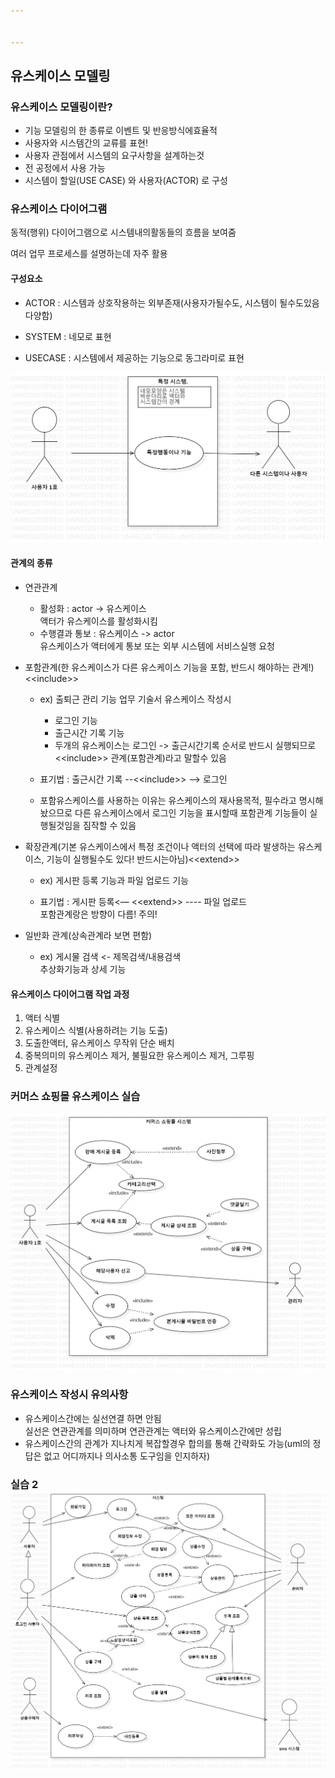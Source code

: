 ```yaml
---


---
```


<h2 id="유스케이스-모델링">유스케이스 모델링</h2>
<h3 id="유스케이스-모델링이란">유스케이스 모델링이란?</h3>
<ul>
<li>기능 모델링의 한 종류로 이벤트 및 반응방식에효율적</li>
<li>사용자와 시스템간의 교류를 표현!</li>
<li>사용자 관점에서 시스템의 요구사항을 설계하는것</li>
<li>전 공정에서 사용 가능</li>
<li>시스템이 할일(USE CASE) 와 사용자(ACTOR) 로 구성</li>
</ul>
<h3 id="유스케이스-다이어그램">유스케이스 다이어그램</h3>
<p>동적(행위) 다이어그램으로 시스템내의활동들의 흐름을 보여줌</p>
<p>여러 업무 프로세스를 설명하는데 자주 활용</p>
<h4 id="구성요소">구성요소</h4>
<ul>
<li>
<p>ACTOR : 시스템과 상호작용하는 외부존재(사용자가될수도, 시스템이 될수도있음 다양함)</p>
</li>
<li>
<p>SYSTEM : 네모로 표현</p>
</li>
<li>
<p>USECASE : 시스템에서 제공하는 기능으로 동그라미로 표현</p>
</li>
</ul>
<p><img src="https://github.com/jinia91/blogTest/blob/main/img/UseCaseDiagram1.png?raw=true" alt="enter image description here"></p>
<h4 id="관계의-종류">관계의 종류</h4>
<ul>
<li>
<p>연관관계</p>
<ul>
<li>활성화 : actor -&gt; 유스케이스<br>
액터가 유스케이스를 활성화시킴</li>
<li>수행결과 통보 : 유스케이스 -&gt; actor<br>
유스케이스가  액터에게 통보 또는 외부 시스템에 서비스실행 요청</li>
</ul>
</li>
<li>
<p>포함관계(한 유스케이스가 다른 유스케이스 기능을 포함, 반드시 해야하는 관계!)&lt;&lt;include&gt;&gt;</p>
<ul>
<li>
<p>ex) 출퇴근 관리 기능 업무 기술서 유스케이스 작성시</p>
<ul>
<li>로그인 기능</li>
<li>출근시간 기록 기능</li>
<li>두개의 유스케이스는 로그인 -&gt; 출근시간기록 순서로 반드시 실행되므로 &lt;&lt;include&gt;&gt; 관계(포함관계)라고 말할수 있음</li>
</ul>
</li>
<li>
<p>표기법 : 출근시간 기록 --&lt;&lt;include&gt;&gt; --&gt; 로그인</p>
</li>
<li>
<p>포함유스케이스를 사용하는 이유는 유스케이스의 재사용목적, 필수라고 명시해놨으므로 다른 유스케이스에서 로그인 기능을 표시할때 포함관계 기능들이 실행될것임을 짐작할 수 있음</p>
</li>
</ul>
</li>
<li>
<p>확장관계(기본 유스케이스에서 특정 조건이나 액터의 선택에 따라 발생하는 유스케이스, 기능이 실행될수도 있다! 반드시는아님)&lt;&lt;extend&gt;&gt;</p>
<ul>
<li>
<p>ex) 게시판 등록 기능과 파일 업로드 기능</p>
</li>
<li>
<p>표기법 : 게시판 등록&lt;— &lt;&lt;extend&gt;&gt; ---- 파일 업로드<br>
포함관계랑은 방향이 다름! 주의!</p>
</li>
</ul>
</li>
<li>
<p>일반화 관계(상속관계라 보면 편함)</p>
<ul>
<li>ex) 게시물 검색 &lt;- 제목검색/내용검색<br>
추상화기능과 상세 기능</li>
</ul>
</li>
</ul>
<h4 id="유스케이스-다이어그램-작업-과정">유스케이스 다이어그램 작업 과정</h4>
<ol>
<li>액터 식별</li>
<li>유스케이스 식별(사용하려는 기능 도출)</li>
<li>도출한액터, 유스케이스 무작위 단순 배치</li>
<li>중복의미의 유스케이스 제거, 불필요한 유스케이스 제거, 그루핑</li>
<li>관계설정</li>
</ol>
<h3 id="커머스-쇼핑몰-유스케이스-실습">커머스 쇼핑몰 유스케이스 실습</h3>
<p><img src="https://github.com/jinia91/blogTest/blob/main/img/%EC%A4%91%EA%B3%A0%EB%82%98%EB%9D%BC.png?raw=true" alt="enter image description here"></p>
<h3 id="유스케이스-작성시-유의사항">유스케이스 작성시 유의사항</h3>
<ul>
<li>유스케이스간에는 실선연결 하면 안됨<br>
실선은 연관관계를 의미하며 연관관계는 액터와 유스케이스간에만 성립</li>
<li>유스케이스간의 관계가 지나치게 복잡할경우 합의를 통해 간략화도 가능(uml의 정답은 없고 어디까지나 의사소통 도구임을 인지하자)</li>
</ul>
<h3 id="실습-2">실습 2<img src="https://github.com/jinia91/blogTest/blob/main/img/%EC%87%BC%ED%95%91%EB%AA%B0.png?raw=true" alt="enter image description here"></h3>

